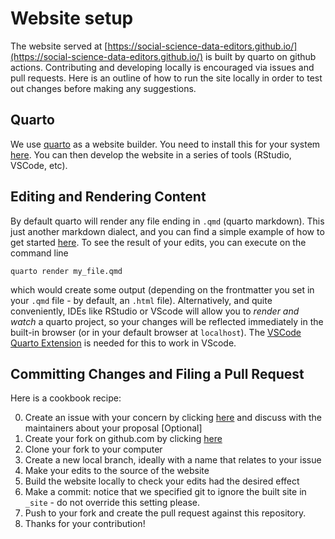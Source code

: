 

# Website setup

The website served at [https://social-science-data-editors.github.io/](https://social-science-data-editors.github.io/) is built by quarto on github actions. Contributing and developing locally is encouraged via issues and pull requests. Here is an outline of how to run the site locally in order to test out changes before making any suggestions.

## Quarto

We use [quarto](https://quarto.org) as a website builder. You need to install this for your system [here](https://quarto.org/docs/get-started/). You can then develop the website in a series of tools (RStudio, VSCode, etc).

## Editing and Rendering Content

By default quarto will render any file ending in `.qmd` (quarto markdown). This just another markdown dialect, and you can find a simple example of how to get started [here](https://quarto.org/docs/get-started/authoring/vscode.html). To see the result of your edits, you can execute on the command line

```
quarto render my_file.qmd
```

which would create some output (depending on the frontmatter you set in your `.qmd` file - by default, an `.html` file). Alternatively, and quite conveniently, IDEs like RStudio or VScode will allow you to *render and watch* a quarto project, so your changes will be reflected immediately in the built-in browser (or in your default browser at `localhost`). The [VSCode Quarto Extension](https://quarto.org/docs/tools/vscode.html#notebook-editor) is needed for this to work in VScode.

## Committing Changes and Filing a Pull Request

Here is a cookbook recipe:

0. Create an issue with your concern by clicking [here](https://github.com/social-science-data-editors/guidance/issues/new/choose) and discuss with the maintainers about your proposal [Optional]
1. Create your fork on github.com by clicking [here](https://github.com/social-science-data-editors/guidance/fork)
2. Clone your fork to your computer
3. Create a new local branch, ideally with a name that relates to your issue
4. Make your edits to the source of the website
5. Build the website locally to check your edits had the desired effect
6. Make a commit: notice that we specified git to ignore the built site in `_site` - do not override this setting please.
7. Push to your fork and create the pull request against this repository.
8. Thanks for your contribution!

